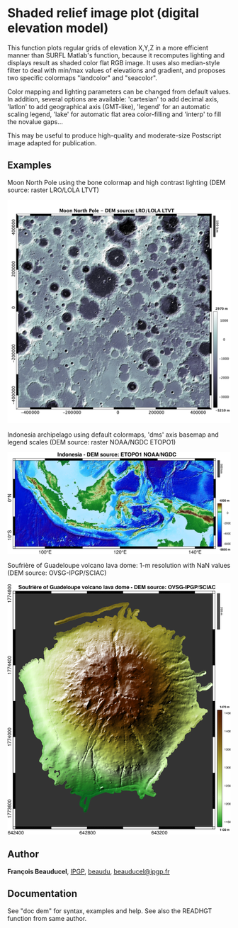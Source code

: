 # Shaded relief image plot (digital elevation model)

This function plots regular grids of elevation X,Y,Z in a more efficient manner than SURFL Matlab's function, because it recomputes lighting and displays result as shaded color flat RGB image. It uses also median-style filter to deal with min/max values of elevations and gradient, and proposes two specific colormaps "landcolor" and "seacolor".

Color mapping and lighting parameters can be changed from default values. In addition, several options are available: 'cartesian' to add decimal axis, 'latlon' to add geographical axis (GMT-like), 'legend' for an automatic scaling legend, 'lake' for automatic flat area color-filling and 'interp' to fill the novalue gaps...

This may be useful to produce high-quality and moderate-size Postscript image adapted for publication.

## Examples

Moon North Pole using the bone colormap and high contrast lighting (DEM source: raster LRO/LOLA LTVT)

![](dem_example_moon_bone.png)

Indonesia archipelago using default colormaps, 'dms' axis basemap and legend scales (DEM source: raster NOAA/NGDC ETOPO1)

![](dem_example_indonesia.png)

Soufrière of Guadeloupe volcano lava dome: 1-m resolution with NaN values (DEM source: OVSG-IPGP/SCIAC)

![](dem_example_dome.png)


## Author
**François Beauducel**, [IPGP](www.ipgp.fr), [beaudu](https://github.com/beaudu), beauducel@ipgp.fr 

## Documentation
See "doc dem" for syntax, examples and help. See also the READHGT function from same author.
